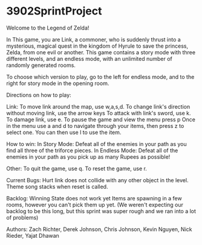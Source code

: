 # 3902SprintProject
Welcome to the Legend of Zelda!

In This game, you are Link, a commoner, who is suddenly thrust into a mysterious, magical quest in the kingdom of Hyrule to save the princess, Zelda, from one evil or another.
This game contains a story mode with three different levels, and an endless mode, with an unlimited number of randomly generated rooms.

To choose which version to play, go to the left for endless mode, and to the right for story mode in the opening room.

Directions on how to play:

Link:
To move link around the map, use w,a,s,d.
To change link's direction without moving link, use the arrow keys
To attack with link's sword, use k.
To damage link, use e.
To pause the game and view the menu press p
Once in the menu use a and d to navigate through your items, then press z to select one.
You can then use l to use the item.

How to win:
In Story Mode: Defeat all of the enemies in your path as you find all three of the triforce pieces.
In Endless Mode: Defeat all of the enemies in your path as you pick up as many Rupees as possible!

Other:
To quit the game, use q.
To reset the game, use r.

Current Bugs:
Hurt link does not collide with any other object in the level.
Theme song stacks when reset is called.

Backlog:
Winning State does not work yet
Items are spawning in a few rooms, however you can't pick them up yet. 
(We weren't expecting our backlog to be this long, but this sprint was super rough and we ran into a lot of problems)

Authors: Zach Richter, Derek Johnson, Chris Johnson, Kevin Nguyen, Nick Rieder, Yajat Dhawan
